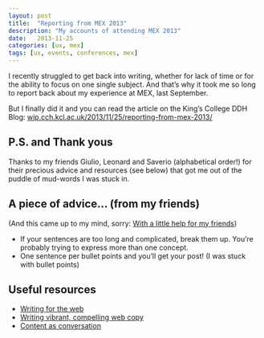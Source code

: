 ```yaml
---
layout: post
title:  "Reporting from MEX 2013"
description: "My accounts of attending MEX 2013"
date:   2013-11-25
categories: [ux, mex]
tags: [ux, events, conferences, mex]
---
```


I recently struggled to get back into writing, whether for lack of time or for the ability to focus on one single subject. And that’s why it took me so long to report back about my experience at MEX, last September.

But I finally did it and you can read the article on the King’s College DDH Blog: <a href="//wip.cch.kcl.ac.uk/2013/11/25/reporting-from-mex-2013/">wip.cch.kcl.ac.uk/2013/11/25/reporting-from-mex-2013/</a>

## P.S. and Thank yous

Thanks to my friends Giulio, Leonard and Saverio (alphabetical order!) for their precious advice and resources (see below) that got me out of the puddle of mud-words I was stuck in.

## A piece of advice… (from my friends)

(And this came up to my mind, sorry: [With a little help for my friends](//www.youtube.com/watch?v=nCrlyX6XbTU))

* If your sentences are too long and complicated, break them up. You’re probably trying to express more than one concept.
* One sentence per bullet points and you’ll get your post! (I was stuck with bullet points)

## Useful resources

* [Writing for the web](//www.nngroup.com/topic/writing-web/)
* [Writing vibrant, compelling web copy](//aycl.uie.com/virtual_seminars/writing_vibrant_compelling_web_copy/)
* [Content as conversation](//uxmag.com/articles/content-as-conversation)